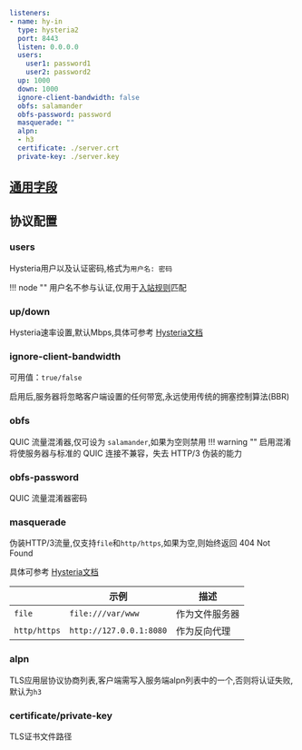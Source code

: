 ```yaml
listeners:
- name: hy-in
  type: hysteria2
  port: 8443
  listen: 0.0.0.0
  users:
    user1: password1
    user2: password2
  up: 1000
  down: 1000
  ignore-client-bandwidth: false
  obfs: salamander
  obfs-password: password
  masquerade: ""
  alpn:
  - h3
  certificate: ./server.crt
  private-key: ./server.key
```

## [通用字段](./index.md)

## 协议配置
### users

Hysteria用户以及认证密码,格式为`用户名: 密码`

!!! node ""
    用户名不参与认证,仅用于[入站规则](../../rules/in.md#in-user)匹配

### up/down

Hysteria速率设置,默认Mbps,具体可参考 [Hysteria文档](https://v2.hysteria.network/zh/docs/advanced/Full-Server-Config/#_4)

### ignore-client-bandwidth
可用值：`true/false`

启用后,服务器将忽略客户端设置的任何带宽,永远使用传统的拥塞控制算法(BBR)
### obfs
QUIC 流量混淆器,仅可设为 `salamander`,如果为空则禁用
!!! warning ""
    启用混淆将使服务器与标准的 QUIC 连接不兼容，失去 HTTP/3 伪装的能力

### obfs-password
QUIC 流量混淆器密码

### masquerade
伪装HTTP/3流量,仅支持`file`和`http/https`,如果为空,则始终返回 404 Not Found

具体可参考 [Hysteria文档](https://v2.hysteria.network/zh/docs/advanced/Full-Server-Config/#masquerade)


|              | 示例                     | 描述         |
|--------------|-------------------------|--------------|
| `file`       | `file:///var/www`       | 作为文件服务器 |
| `http/https` | `http://127.0.0.1:8080` | 作为反向代理   |


### alpn
TLS应用层协议协商列表,客户端需写入服务端alpn列表中的一个,否则将认证失败,默认为`h3`
### certificate/private-key
TLS证书文件路径